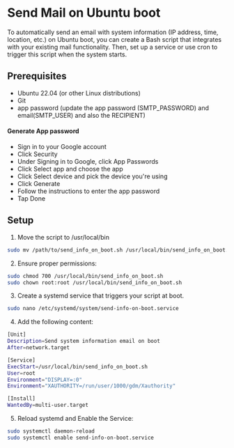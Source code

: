 # Send Mail on Ubuntu boot

To automatically send an email with system information (IP address, time, location, etc.) on Ubuntu boot, you can create a Bash script that integrates with your existing mail functionality. Then, set up a service or use cron to trigger this script when the system starts.

## Prerequisites

- Ubuntu 22.04 (or other Linux distributions)
- Git
- app password (update the app password (SMTP_PASSWORD) and email(SMTP_USER) and also the RECIPIENT)

#### Generate App password
- Sign in to your Google account 
- Click Security 
- Under Signing in to Google, click App Passwords 
- Click Select app and choose the app 
- Click Select device and pick the device you're using 
- Click Generate 
- Follow the instructions to enter the app password 
- Tap Done 

## Setup

1. Move the script to /usr/local/bin
```bash
sudo mv /path/to/send_info_on_boot.sh /usr/local/bin/send_info_on_boot.sh
```

2. Ensure proper permissions:
```bash
sudo chmod 700 /usr/local/bin/send_info_on_boot.sh
sudo chown root:root /usr/local/bin/send_info_on_boot.sh
```

3. Create a systemd service that triggers your script at boot.
```bash
sudo nano /etc/systemd/system/send-info-on-boot.service
```

4. Add the following content:

```bash
[Unit]
Description=Send system information email on boot
After=network.target

[Service]
ExecStart=/usr/local/bin/send_info_on_boot.sh
User=root
Environment="DISPLAY=:0"
Environment="XAUTHORITY=/run/user/1000/gdm/Xauthority"

[Install]
WantedBy=multi-user.target
```

5. Reload systemd and Enable the Service:
```bash
sudo systemctl daemon-reload
sudo systemctl enable send-info-on-boot.service
```




